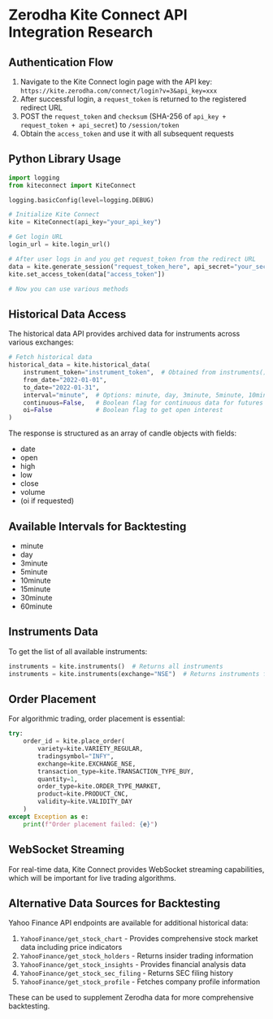 # Zerodha Kite Connect API Integration Research

## Authentication Flow
1. Navigate to the Kite Connect login page with the API key: `https://kite.zerodha.com/connect/login?v=3&api_key=xxx`
2. After successful login, a `request_token` is returned to the registered redirect URL
3. POST the `request_token` and `checksum` (SHA-256 of `api_key + request_token + api_secret`) to `/session/token`
4. Obtain the `access_token` and use it with all subsequent requests

## Python Library Usage
```python
import logging
from kiteconnect import KiteConnect

logging.basicConfig(level=logging.DEBUG)

# Initialize Kite Connect
kite = KiteConnect(api_key="your_api_key")

# Get login URL
login_url = kite.login_url()

# After user logs in and you get request_token from the redirect URL
data = kite.generate_session("request_token_here", api_secret="your_secret")
kite.set_access_token(data["access_token"])

# Now you can use various methods
```

## Historical Data Access
The historical data API provides archived data for instruments across various exchanges:

```python
# Fetch historical data
historical_data = kite.historical_data(
    instrument_token="instrument_token",  # Obtained from instruments() call
    from_date="2022-01-01",
    to_date="2022-01-31",
    interval="minute",  # Options: minute, day, 3minute, 5minute, 10minute, 15minute, 30minute, 60minute
    continuous=False,   # Boolean flag for continuous data for futures and options
    oi=False            # Boolean flag to get open interest
)
```

The response is structured as an array of candle objects with fields:
- date
- open
- high
- low
- close
- volume
- (oi if requested)

## Available Intervals for Backtesting
- minute
- day
- 3minute
- 5minute
- 10minute
- 15minute
- 30minute
- 60minute

## Instruments Data
To get the list of all available instruments:

```python
instruments = kite.instruments()  # Returns all instruments
instruments = kite.instruments(exchange="NSE")  # Returns instruments for a specific exchange
```

## Order Placement
For algorithmic trading, order placement is essential:

```python
try:
    order_id = kite.place_order(
        variety=kite.VARIETY_REGULAR,
        tradingsymbol="INFY",
        exchange=kite.EXCHANGE_NSE,
        transaction_type=kite.TRANSACTION_TYPE_BUY,
        quantity=1,
        order_type=kite.ORDER_TYPE_MARKET,
        product=kite.PRODUCT_CNC,
        validity=kite.VALIDITY_DAY
    )
except Exception as e:
    print(f"Order placement failed: {e}")
```

## WebSocket Streaming
For real-time data, Kite Connect provides WebSocket streaming capabilities, which will be important for live trading algorithms.

## Alternative Data Sources for Backtesting
Yahoo Finance API endpoints are available for additional historical data:

1. `YahooFinance/get_stock_chart` - Provides comprehensive stock market data including price indicators
2. `YahooFinance/get_stock_holders` - Returns insider trading information
3. `YahooFinance/get_stock_insights` - Provides financial analysis data
4. `YahooFinance/get_stock_sec_filing` - Returns SEC filing history
5. `YahooFinance/get_stock_profile` - Fetches company profile information

These can be used to supplement Zerodha data for more comprehensive backtesting.
